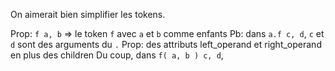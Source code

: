 On aimerait bien simplifier les tokens.

Prop: `f a, b` => le token `f` avec `a` et `b` comme enfants
    Pb: dans `a.f c, d`, `c` et `d` sont des arguments du `.`
    Prop: des attributs left_operand et right_operand en plus des children
    Du coup, dans `f( a, b ) c, d`, 

    